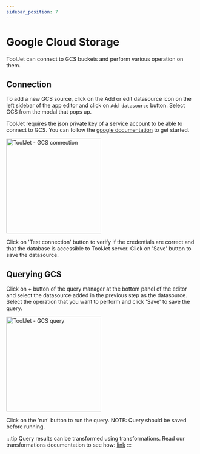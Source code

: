 ```yaml
---
sidebar_position: 7
---
```


# Google Cloud Storage

ToolJet can connect to GCS buckets and perform various operation on them.

## Connection

To add a new GCS source, click on the Add or edit datasource icon on the left sidebar of the app editor and click on `Add datasource` button. Select GCS from the modal that pops up.

ToolJet requires the json private key of a service account to be able to connect to GCS.
You can follow the [google documentation](https://cloud.google.com/docs/authentication/getting-started) to get started.

<img src="/img/datasource-reference/gcs-connect.png" alt="ToolJet - GCS connection" height="250"/>

Click on 'Test connection' button to verify if the credentials are correct and that the database is accessible to ToolJet server. Click on 'Save' button to save the datasource.

## Querying GCS

Click on + button of the query manager at the bottom panel of the editor and select the datasource added in the previous step as the datasource. Select the operation that you want to perform and click 'Save' to save the query.

<img src="/img/datasource-reference/gcs-query.png" alt="ToolJet - GCS query" height="250"/>

Click on the 'run' button to run the query. NOTE: Query should be saved before running.

:::tip
Query results can be transformed using transformations. Read our transformations documentation to see how: [link](/docs/tutorial/transformations)
:::
